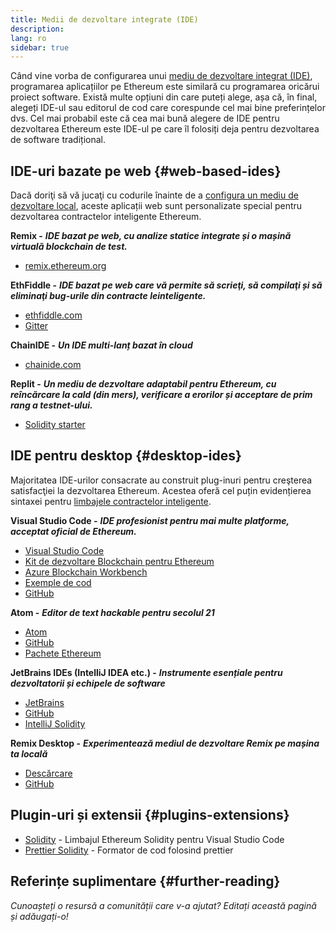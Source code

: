 ```yaml
---
title: Medii de dezvoltare integrate (IDE)
description:
lang: ro
sidebar: true
---
```


Când vine vorba de configurarea unui [mediu de dezvoltare integrat (IDE)](https://wikipedia.org/wiki/Integrated_development_environment), programarea aplicațiilor pe Ethereum este similară cu programarea oricărui proiect software. Există multe opțiuni din care puteți alege, așa că, în final, alegeți IDE-ul sau editorul de cod care corespunde cel mai bine preferințelor dvs. Cel mai probabil este că cea mai bună alegere de IDE pentru dezvoltarea Ethereum este IDE-ul pe care îl folosiți deja pentru dezvoltarea de software tradițional.

## IDE-uri bazate pe web {#web-based-ides}

Dacă doriţi să vă jucaţi cu codurile înainte de a [configura un mediu de dezvoltare local](/developers/local-environment/), aceste aplicații web sunt personalizate special pentru dezvoltarea contractelor inteligente Ethereum.

**Remix -** **_IDE bazat pe web, cu analize statice integrate și o mașină virtuală blockchain de test._**

- [remix.ethereum.org](https://remix.ethereum.org/)

**EthFiddle -** **_IDE bazat pe web care vă permite să scrieţi, să compilaţi și să eliminaţi bug-urile din contracte leinteligente._**

- [ethfiddle.com](https://ethfiddle.com/)
- [Gitter](https://gitter.im/loomnetwork/ethfiddle)

**ChainIDE -** **_Un IDE multi-lanț bazat în cloud_**

- [chainide.com](https://chainide.com/)

**Replit -** **_Un mediu de dezvoltare adaptabil pentru Ethereum, cu reîncărcare la cald (din mers), verificare a erorilor și acceptare de prim rang a testnet-ului._**

- [Solidity starter](https://replit.com/@replit/Solidity-starter-beta)

## IDE pentru desktop {#desktop-ides}

Majoritatea IDE-urilor consacrate au construit plug-inuri pentru creşterea satisfacţiei la dezvoltarea Ethereum. Acestea oferă cel puțin evidențierea sintaxei pentru [limbajele contractelor inteligente](/developers/docs/smart-contracts/languages/).

**Visual Studio Code -** **_IDE profesionist pentru mai multe platforme, acceptat oficial de Ethereum._**

- [Visual Studio Code](https://code.visualstudio.com/)
- [Kit de dezvoltare Blockchain pentru Ethereum](https://marketplace.visualstudio.com/items?itemName=AzBlockchain.azure-blockchain)
- [Azure Blockchain Workbench](https://azuremarketplace.microsoft.com/en-us/marketplace/apps/microsoft-azure-blockchain.azure-blockchain-workbench?tab=Overview)
- [Exemple de cod](https://github.com/Azure-Samples/blockchain/blob/master/blockchain-workbench/application-and-smart-contract-samples/readme.md)
- [GitHub](https://github.com/microsoft/vscode)

**Atom -** **_Editor de text hackable pentru secolul 21_**

- [Atom](https://atom.io/)
- [GitHub](https://github.com/atom)
- [Pachete Ethereum](https://atom.io/packages/search?utf8=%E2%9C%93&q=keyword%3Aethereum&commit=Search)

**JetBrains IDEs (IntelliJ IDEA etc.) -** **_Instrumente esențiale pentru dezvoltatorii și echipele de software_**

- [JetBrains](https://www.jetbrains.com/)
- [GitHub](https://github.com/JetBrains)
- [IntelliJ Solidity](https://github.com/intellij-solidity/intellij-solidity/)

**Remix Desktop -** **_Experimentează mediul de dezvoltare Remix pe mașina ta locală_**

- [Descărcare](https://github.com/ethereum/remix-desktop/releases)
- [GitHub](https://github.com/ethereum/remix-desktop)

## Plugin-uri și extensii {#plugins-extensions}

- [Solidity](https://marketplace.visualstudio.com/items?itemName=JuanBlanco.solidity) - Limbajul Ethereum Solidity pentru Visual Studio Code
- [Prettier Solidity](https://github.com/prettier-solidity/prettier-plugin-solidity) - Formator de cod folosind prettier

## Referințe suplimentare {#further-reading}

_Cunoașteți o resursă a comunității care v-a ajutat? Editați această pagină și adăugați-o!_
